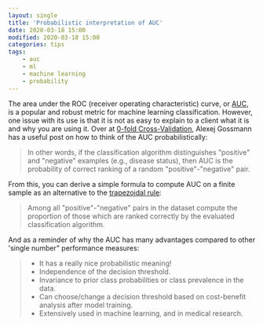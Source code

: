 ```yaml
---
layout: single
title: 'Probabilistic interpretation of AUC'
date: 2020-03-18 15:00
modified: 2020-03-18 15:00
categories: tips
tags:
    - auc
    - ml
    - machine learning
    - probability
---
```


The area under the ROC (receiver operating characteristic) curve, or
[AUC](https://en.wikipedia.org/wiki/Receiver_operating_characteristic#Area_under_the_curve),
is a popular and robust metric for machine learning classification.
However, one issue with its use is that it is not as easy to explain to a client what it is and why you are using it.
Over at [0-fold Cross-Validation](https://www.alexejgossmann.com/),
Alexej Gossmann has a useful post on how to think of the AUC probabilistically:

> In other words, if the classification algorithm distinguishes "positive" and "negative" examples
> (e.g., disease status), then AUC is the probability of correct ranking of a random "positive"-"negative" pair.

From this, you can derive a simple formula to compute AUC on a finite sample as an alternative to the
[trapezoidal rule](https://en.wikipedia.org/wiki/Trapezoidal_rule):

> Among all "positive"-"negative" pairs in the dataset compute the proportion of those which are ranked correctly
> by the evaluated classification algorithm.

And as a reminder of why the AUC has many advantages compared to other 'single number" performance measures:

> -   It has a really nice probabilistic meaning!
> -   Independence of the decision threshold.
> -   Invariance to prior class probabilities or class prevalence in the data.
> -   Can choose/change a decision threshold based on cost-benefit analysis after model training.
> -   Extensively used in machine learning, and in medical research.
